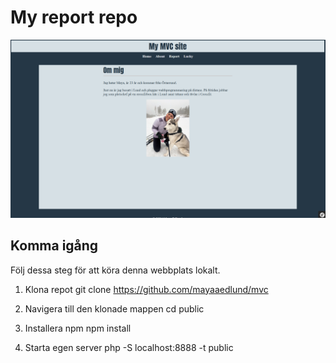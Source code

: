 My report repo
=======================

![Bildbeskrivning](website.png)

## Komma igång

Följ dessa steg för att köra denna webbplats lokalt.

1. Klona repot
git clone https://github.com/mayaaedlund/mvc

2. Navigera till den klonade mappen
cd public

3. Installera npm
npm install

4. Starta egen server
php -S localhost:8888 -t public
